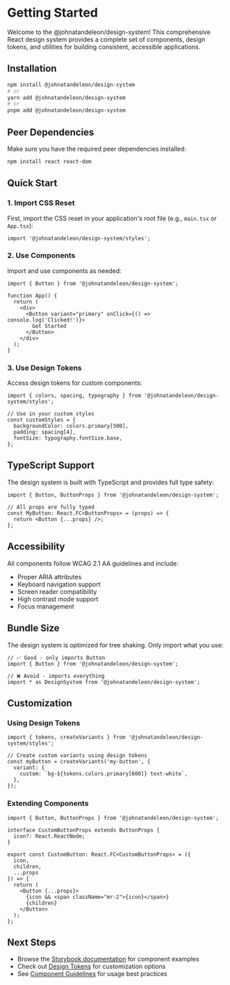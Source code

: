 # Getting Started

Welcome to the @johnatandeleon/design-system! This comprehensive React design system provides a complete set of components, design tokens, and utilities for building consistent, accessible applications.

## Installation

```bash
npm install @johnatandeleon/design-system
# or
yarn add @johnatandeleon/design-system
# or
pnpm add @johnatandeleon/design-system
```

## Peer Dependencies

Make sure you have the required peer dependencies installed:

```bash
npm install react react-dom
```

## Quick Start

### 1. Import CSS Reset

First, import the CSS reset in your application's root file (e.g., `main.tsx` or `App.tsx`):

```tsx
import '@johnatandeleon/design-system/styles';
```

### 2. Use Components

Import and use components as needed:

```tsx
import { Button } from '@johnatandeleon/design-system';

function App() {
  return (
    <div>
      <Button variant="primary" onClick={() => console.log('Clicked!')}>
        Get Started
      </Button>
    </div>
  );
}
```

### 3. Use Design Tokens

Access design tokens for custom components:

```tsx
import { colors, spacing, typography } from '@johnatandeleon/design-system/styles';

// Use in your custom styles
const customStyles = {
  backgroundColor: colors.primary[500],
  padding: spacing[4],
  fontSize: typography.fontSize.base,
};
```

## TypeScript Support

The design system is built with TypeScript and provides full type safety:

```tsx
import { Button, ButtonProps } from '@johnatandeleon/design-system';

// All props are fully typed
const MyButton: React.FC<ButtonProps> = (props) => {
  return <Button {...props} />;
};
```

## Accessibility

All components follow WCAG 2.1 AA guidelines and include:

- Proper ARIA attributes
- Keyboard navigation support
- Screen reader compatibility
- High contrast mode support
- Focus management

## Bundle Size

The design system is optimized for tree shaking. Only import what you use:

```tsx
// ✅ Good - only imports Button
import { Button } from '@johnatandeleon/design-system';

// ❌ Avoid - imports everything
import * as DesignSystem from '@johnatandeleon/design-system';
```

## Customization

### Using Design Tokens

```tsx
import { tokens, createVariants } from '@johnatandeleon/design-system/styles';

// Create custom variants using design tokens
const myButton = createVariants('my-button', {
  variant: {
    custom: `bg-${tokens.colors.primary[600]} text-white`,
  },
});
```

### Extending Components

```tsx
import { Button, ButtonProps } from '@johnatandeleon/design-system';

interface CustomButtonProps extends ButtonProps {
  icon?: React.ReactNode;
}

export const CustomButton: React.FC<CustomButtonProps> = ({ 
  icon, 
  children, 
  ...props 
}) => {
  return (
    <Button {...props}>
      {icon && <span className="mr-2">{icon}</span>}
      {children}
    </Button>
  );
};
```

## Next Steps

- Browse the [Storybook documentation](./storybook-static/index.html) for component examples
- Check out [Design Tokens](./design-tokens.md) for customization options
- See [Component Guidelines](./components.md) for usage best practices